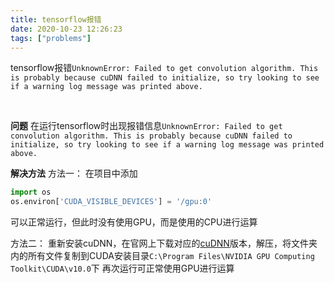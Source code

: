 ```yaml
---
title: tensorflow报错
date: 2020-10-23 12:26:23
tags: ["problems"]
---
```

tensorflow报错`UnknownError: Failed to get convolution algorithm. This is probably because cuDNN failed to initialize, so try looking to see if a warning log message was printed above.`
<!-- more -->
<br />

**问题**
在运行tensorflow时出现报错信息`UnknownError: Failed to get convolution algorithm. This is probably because cuDNN failed to initialize, so try looking to see if a warning log message was printed above.`

**解决方法**
方法一：
在项目中添加
```python
import os
os.environ['CUDA_VISIBLE_DEVICES'] = '/gpu:0'
```
可以正常运行，但此时没有使用GPU，而是使用的CPU进行运算

方法二：
重新安装cuDNN，在官网上下载对应的[cuDNN](https://developer.nvidia.com/rdp/cudnn-archive)版本，解压，将文件夹内的所有文件复制到CUDA安装目录`C:\Program Files\NVIDIA GPU Computing Toolkit\CUDA\v10.0`下
再次运行可正常使用GPU进行运算
